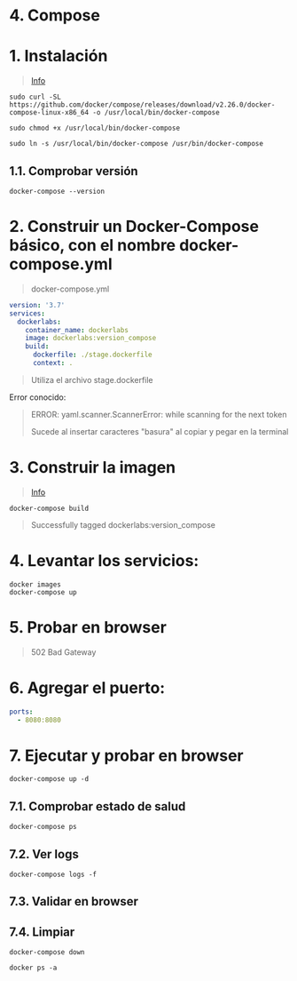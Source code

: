 # 4. Compose <!-- omit in toc -->

# 1. Instalación

> [Info](https://docs.docker.com/compose/install/ )

```vim
sudo curl -SL https://github.com/docker/compose/releases/download/v2.26.0/docker-compose-linux-x86_64 -o /usr/local/bin/docker-compose

sudo chmod +x /usr/local/bin/docker-compose

sudo ln -s /usr/local/bin/docker-compose /usr/bin/docker-compose
```

## 1.1. Comprobar versión
```vim
docker-compose --version
```
# 2. Construir un Docker-Compose básico, con el nombre docker-compose.yml

> docker-compose.yml


```yaml
version: '3.7'
services:
  dockerlabs:
    container_name: dockerlabs
    image: dockerlabs:version_compose
    build:
      dockerfile: ./stage.dockerfile
      context: .
```
> Utiliza el archivo stage.dockerfile

Error conocido:
> ERROR: yaml.scanner.ScannerError: while scanning for the next token
>
> Sucede al insertar caracteres "basura" al copiar y pegar en la terminal

# 3. Construir la imagen
> [Info](https://docs.docker.com/compose/reference/build/)

```vim
docker-compose build
```

> Successfully tagged dockerlabs:version_compose

# 4. Levantar los servicios:
```vim
docker images
docker-compose up
```

# 5. Probar en browser

> 502 Bad Gateway

# 6. Agregar el puerto:
```yaml
ports:
  - 8080:8080
```

# 7. Ejecutar y probar en browser
```
docker-compose up -d
```

## 7.1. Comprobar estado de salud
```
docker-compose ps
```

## 7.2. Ver logs
```
docker-compose logs -f
```

## 7.3. Validar en browser


## 7.4. Limpiar
```vim
docker-compose down

docker ps -a
```

